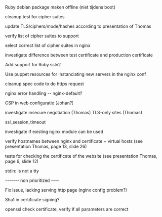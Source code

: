 Ruby debian package maken offline (niet tijdens boot)

cleanup test for cipher suites 

update TLS/ciphers/mode/hashes according to presentation of Thomas

verify list of cipher suites to support

select correct list of cipher suites in nginx

investigate difference between test certificate and production certificate

Add support for Ruby sslv2

Use puppet resources for instanciating new servers in the nginx conf

cleanup spec code to do https request

nginx error handling -- nginx-default?

CSP in web configuratie (Johan?)

investigate insecure negotiation (Thomas)
TLS-only sites (Thomas)

ssl_session_timeout

investigate if existing nginx module can be used

verify hostnames between nginx and certificate + virtual hosts (see presentation Thomas, page 13, slide 26)

tests for checking the certificate of the website (see presentation Thomas, page 6, slide 12)

stdin: is not a tty

------- non prioritized ----

Fix issue, lacking serving http page (nginx config problem?)

Sha1 in certificate signing?

openssl check certificate, verify if all parameters are correct




















